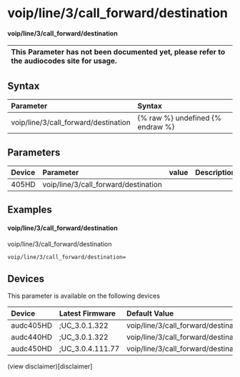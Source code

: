 ﻿---
description: voip/line/3/call_forward/destination
search: false
---

# voip/line/3/call_forward/destination

#### voip/line/3/call_forward/destination


| This Parameter has not been documented yet, please refer to the audiocodes site for usage.  |
| :--- |

## Syntax
| Parameter | Syntax |
| :--- | :--- |
|voip/line/3/call_forward/destination | {% raw %} undefined {% endraw %} |

## Parameters
|Device|Parameter|value|Description|
|:---|:---|:---|:---|
| 405HD | voip/line/3/call_forward/destination |  |  |

## Examples
#### voip/line/3/call_forward/destination

voip/line/3/call_forward/destination

```
voip/line/3/call_forward/destination=
```

## Devices
This parameter is available on the following devices

| Device | Latest Firmware | Default Value |
|:---|:---|:---|
| audc405HD | ;UC_3.0.1.322 | voip/line/3/call_forward/destination= 
| audc440HD | ;UC_3.0.1.322 | voip/line/3/call_forward/destination= 
| audc450HD | ;UC_3.0.4.111.77 | voip/line/3/call_forward/destination= 

(view disclaimer)[disclaimer]
